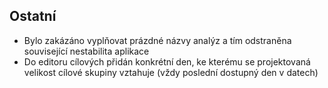 ﻿---
categories: [kiwi]
layout: kiwi
---

## Ostatní
<ul>
<li>Bylo zakázáno vyplňovat prázdné názvy analýz a tím odstraněna související nestabilita aplikace</li>
<li>Do editoru cílových přidán konkrétní den, ke kterému se projektovaná velikost cílové skupiny vztahuje (vždy poslední dostupný den v datech)</li>
</ul>